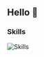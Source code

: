 ## Hello 👋

### Skills

![Skills](https://skillicons.dev/icons?i=html,css,scss,js,react,next.js,php)

